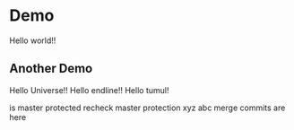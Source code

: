 # Demo

Hello world!!

## Another Demo

Hello Universe!!
Hello endline!!
Hello tumul!

is master protected
recheck master protection
xyz
abc
merge commits are here
